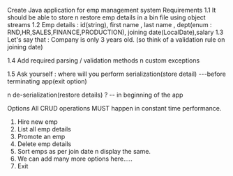 
Create Java application for emp management system
Requirements 
1.1 It should be able to store n restore emp details in a bin file using object streams
1.2 Emp details : id(string), first name , last name , dept(enum : RND,HR,SALES,FINANCE,PRODUCTION), joining date(LocalDate),salary
1.3 Let's say that : Company is only 3 years old. (so think of a validation rule on joining date)

1.4 Add required parsing / validation methods n custom exceptions

1.5 Ask yourself : where will you perform serialization(store detail) ---before terminating app(exit option)

 n de-serialization(restore details) ? -- in beginning of the app

Options
All CRUD operations MUST happen in constant time performance.
1. Hire new emp
2. List all emp details
3. Promote an emp
4. Delete emp details
5. Sort emps as per join date n display the same.
6. We can add many more options here.....
0. Exit
